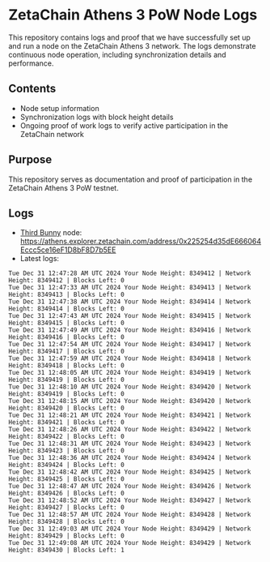 # ZetaChain Athens 3 PoW Node Logs
This repository contains logs and proof that we have successfully set up and run a node on the ZetaChain Athens 3 network. The logs demonstrate continuous node operation, including synchronization details and performance.

## Contents
- Node setup information
- Synchronization logs with block height details
- Ongoing proof of work logs to verify active participation in the ZetaChain network

## Purpose
This repository serves as documentation and proof of participation in the ZetaChain Athens 3 PoW testnet.

## Logs

- [Third Bunny](https://thirdbunny.xyz/) node: https://athens.explorer.zetachain.com/address/0x225254d35dE666064Eccc5ce16eF1D8bF8D7b5EE
- Latest logs:
```
Tue Dec 31 12:47:28 AM UTC 2024 Your Node Height: 8349412 | Network Height: 8349412 | Blocks Left: 0
Tue Dec 31 12:47:33 AM UTC 2024 Your Node Height: 8349413 | Network Height: 8349413 | Blocks Left: 0
Tue Dec 31 12:47:38 AM UTC 2024 Your Node Height: 8349414 | Network Height: 8349414 | Blocks Left: 0
Tue Dec 31 12:47:43 AM UTC 2024 Your Node Height: 8349415 | Network Height: 8349415 | Blocks Left: 0
Tue Dec 31 12:47:49 AM UTC 2024 Your Node Height: 8349416 | Network Height: 8349416 | Blocks Left: 0
Tue Dec 31 12:47:54 AM UTC 2024 Your Node Height: 8349417 | Network Height: 8349417 | Blocks Left: 0
Tue Dec 31 12:47:59 AM UTC 2024 Your Node Height: 8349418 | Network Height: 8349418 | Blocks Left: 0
Tue Dec 31 12:48:05 AM UTC 2024 Your Node Height: 8349419 | Network Height: 8349419 | Blocks Left: 0
Tue Dec 31 12:48:10 AM UTC 2024 Your Node Height: 8349420 | Network Height: 8349419 | Blocks Left: 0
Tue Dec 31 12:48:15 AM UTC 2024 Your Node Height: 8349420 | Network Height: 8349420 | Blocks Left: 0
Tue Dec 31 12:48:21 AM UTC 2024 Your Node Height: 8349421 | Network Height: 8349421 | Blocks Left: 0
Tue Dec 31 12:48:26 AM UTC 2024 Your Node Height: 8349422 | Network Height: 8349422 | Blocks Left: 0
Tue Dec 31 12:48:31 AM UTC 2024 Your Node Height: 8349423 | Network Height: 8349423 | Blocks Left: 0
Tue Dec 31 12:48:36 AM UTC 2024 Your Node Height: 8349424 | Network Height: 8349424 | Blocks Left: 0
Tue Dec 31 12:48:42 AM UTC 2024 Your Node Height: 8349425 | Network Height: 8349425 | Blocks Left: 0
Tue Dec 31 12:48:47 AM UTC 2024 Your Node Height: 8349426 | Network Height: 8349426 | Blocks Left: 0
Tue Dec 31 12:48:52 AM UTC 2024 Your Node Height: 8349427 | Network Height: 8349427 | Blocks Left: 0
Tue Dec 31 12:48:57 AM UTC 2024 Your Node Height: 8349428 | Network Height: 8349428 | Blocks Left: 0
Tue Dec 31 12:49:03 AM UTC 2024 Your Node Height: 8349429 | Network Height: 8349429 | Blocks Left: 0
Tue Dec 31 12:49:08 AM UTC 2024 Your Node Height: 8349429 | Network Height: 8349430 | Blocks Left: 1
```
